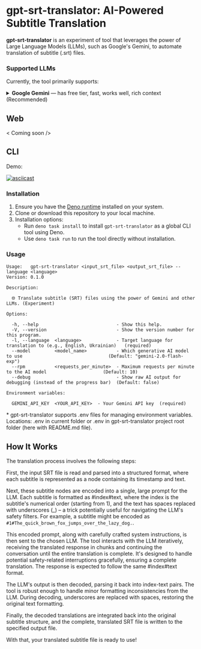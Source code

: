 # gpt-srt-translator: AI-Powered Subtitle Translation

**gpt-srt-translator** is an experiment of tool that leverages the power of Large Language Models (LLMs), such as
Google's Gemini, to automate translation of subtitle (.srt) files.

### Supported LLMs

Currently, the tool primarily supports:

<details>
  <summary><b>Google Gemini</b> — has free tier, fast, works well, rich context (Recommended)</summary>

**Getting Started with Gemini:**

1. Obtain a Google Gemini API key from [https://ai.google.dev](https://ai.google.dev) or a project created on
   [https://console.cloud.google.com](https://console.cloud.google.com).
2. Ensure that Generative AI is enabled for your API key and project.

**Important:** The Google Gemini API is only accessible from specific geographic regions. Check the list of available
regions here: [https://ai.google.dev/available_regions](https://ai.google.dev/available_regions).

</details>

## Web

< Coming soon />

## CLI

Demo:

[![asciicast](https://asciinema.org/a/sxNHXykHARN6xShecyOasYusC.svg)](https://asciinema.org/a/sxNHXykHARN6xShecyOasYusC)

### Installation

1. Ensure you have the [Deno runtime](https://github.com/denoland/deno?tab=readme-ov-file#installation) installed on
   your system.
2. Clone or download this repository to your local machine.
3. Installation options:
   - Run `deno task install` to install `gpt-srt-translator` as a global CLI tool using Deno.
   - Use `deno task run` to run the tool directly without installation.

### Usage

```
Usage:   gpt-srt-translator <input_srt_file> <output_srt_file> --language <language>
Version: 0.1.0                                                                      

Description:

  🌐 Translate subtitle (SRT) files using the power of Gemini and other LLMs. (Experiment)

Options:

  -h, --help                             - Show this help.                                                                                  
  -V, --version                          - Show the version number for this program.                                                        
  -l, --language  <language>             - Target language for translation to (e.g., English, Ukrainian)   (required)                       
  --model         <model_name>           - Which generative AI model to use                                (Default: "gemini-2.0-flash-exp")
  --rpm           <requests_per_minute>  - Maximum requests per minute to the AI model                     (Default: 10)                    
  --debug                                - Show raw AI output for debugging (instead of the progress bar)  (Default: false)                 

Environment variables:

  GEMINI_API_KEY  <YOUR_API_KEY>  - Your Gemini API key  (required)
```

\* gpt-srt-translator supports .env files for managing environment variables. Locations: .env in current folder or .env
in gpt-srt-translator project root folder (here with README.md file).

## How It Works

The translation process involves the following steps:

First, the input SRT file is read and parsed into a structured format, where each subtitle is represented as a node
containing its timestamp and text.

Next, these subtitle nodes are encoded into a single, large prompt for the LLM. Each subtitle is formatted as
#index#text, where the index is the subtitle's numerical order (starting from 1), and the text has spaces replaced with
underscores (_) – a trick potentially useful for navigating the LLM's safety filters. For example, a subtitle might be
encoded as `#1#The_quick_brown_fox_jumps_over_the_lazy_dog.`.

This encoded prompt, along with carefully crafted system instructions, is then sent to the chosen LLM. The tool
interacts with the LLM iteratively, receiving the translated response in chunks and continuing the conversation until
the entire translation is complete. It's designed to handle potential safety-related interruptions gracefully, ensuring
a complete translation. The response is expected to follow the same #index#text format.

The LLM's output is then decoded, parsing it back into index-text pairs. The tool is robust enough to handle minor
formatting inconsistencies from the LLM. During decoding, underscores are replaced with spaces, restoring the original
text formatting.

Finally, the decoded translations are integrated back into the original subtitle structure, and the complete, translated
SRT file is written to the specified output file.

With that, your translated subtitle file is ready to use!
